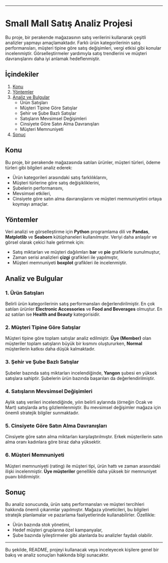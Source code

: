 
---

# Small Mall Satış Analiz Projesi

Bu proje, bir perakende mağazasının satış verilerini kullanarak çeşitli analizler yapmayı amaçlamaktadır. Farklı ürün kategorilerinin satış performansları, müşteri tipine göre satış değişimleri, vergi etkisi gibi konular incelenmiştir. Görselleştirmeler yardımıyla satış trendlerini ve müşteri davranışlarını daha iyi anlamak hedeflenmiştir.

## İçindekiler

1. [Konu](#konu)
2. [Yöntemler](#yöntemler)
3. [Analiz ve Bulgular](#analiz-ve-bulgular)
   - Ürün Satışları
   - Müşteri Tipine Göre Satışlar
   - Şehir ve Şube Bazlı Satışlar
   - Satışların Mevsimsel Değişimleri
   - Cinsiyete Göre Satın Alma Davranışları
   - Müşteri Memnuniyeti
4. [Sonuç](#sonuç)

## Konu

Bu proje, bir perakende mağazasında satılan ürünler, müşteri türleri, ödeme türleri gibi bilgileri analiz ederek:
- Ürün kategorileri arasındaki satış farklılıklarını,
- Müşteri türlerine göre satış değişikliklerini,
- Şubelerin performansını,
- Mevsimsel etkileri,
- Cinsiyete göre satın alma davranışlarını ve müşteri memnuniyetini ortaya koymayı amaçlar.

## Yöntemler

Veri analizi ve görselleştirme için **Python** programlama dili ve **Pandas**, **Matplotlib** ve **Seaborn** kütüphaneleri kullanılmıştır. Veriyi daha anlaşılır ve görsel olarak çekici hale getirmek için:
- Satış miktarları ve müşteri dağılımları **bar** ve **pie** grafiklerle sunulmuştur,
- Zaman serisi analizleri **çizgi** grafikleri ile yapılmıştır,
- Müşteri memnuniyeti **boxplot** grafikleri ile incelenmiştir.

## Analiz ve Bulgular

### 1. Ürün Satışları
Belirli ürün kategorilerinin satış performansları değerlendirilmiştir. En çok satılan ürünler **Electronic Accessories** ve **Food and Beverages** olmuştur. En az satılan ise **Health and Beauty** kategorisidir.

### 2. Müşteri Tipine Göre Satışlar
Müşteri tipine göre toplam satışlar analiz edilmiştir. **Üye (Member)** olan müşteriler toplam satışların büyük bir kısmını oluştururken, **Normal** müşterilerin katkısı daha düşük kalmaktadır.

### 3. Şehir ve Şube Bazlı Satışlar
Şubeler bazında satış miktarları incelendiğinde, **Yangon** şubesi en yüksek satışlara sahiptir. Şubelerin ürün bazında başarıları da değerlendirilmiştir.

### 4. Satışların Mevsimsel Değişimleri
Aylık satış verileri incelendiğinde, yılın belirli aylarında (örneğin Ocak ve Mart) satışlarda artış gözlemlenmiştir. Bu mevsimsel değişimler mağaza için önemli stratejik bilgiler sunmaktadır.

### 5. Cinsiyete Göre Satın Alma Davranışları
Cinsiyete göre satın alma miktarları karşılaştırılmıştır. Erkek müşterilerin satın alma oranı kadınlara göre biraz daha yüksektir.

### 6. Müşteri Memnuniyeti
Müşteri memnuniyeti (rating) ile müşteri tipi, ürün hattı ve zaman arasındaki ilişki incelenmiştir. **Üye müşteriler** genellikle daha yüksek bir memnuniyet puanı bildirmiştir.

## Sonuç

Bu analiz sonucunda, ürün satış performansları ve müşteri tercihleri hakkında önemli çıkarımlar yapılmıştır. Mağaza yöneticileri, bu bilgileri stratejik planlamalar ve pazarlama faaliyetlerinde kullanabilirler. Özellikle:
- Ürün bazında stok yönetimi,
- Hedef müşteri gruplarına özel kampanyalar,
- Şube bazında iyileştirmeler
gibi alanlarda bu analizler faydalı olabilir.

--- 

Bu şekilde, README, projeyi kullanacak veya inceleyecek kişilere genel bir bakış ve analiz sonuçları hakkında bilgi sunacaktır.
